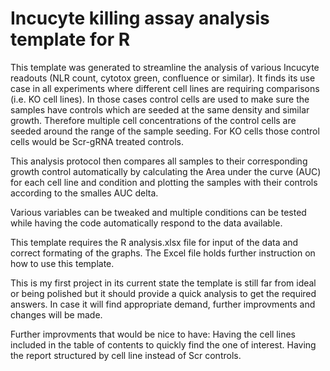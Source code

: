 # Incucyte killing assay analysis template for R

This template was generated to streamline the analysis of various Incucyte readouts (NLR count, cytotox green, confluence or similar).
It finds its use case in all experiments where different cell lines are requiring comparisons (i.e. KO cell lines).
In those cases control cells are used to make sure the samples have controls which are seeded at the same density and similar growth.
Therefore multiple cell concentrations of the control cells are seeded around the range of the sample seeding.
For KO cells those control cells would be Scr-gRNA treated controls.

This analysis protocol then compares all samples to their corresponding growth control automatically by calculating the Area under the curve (AUC)
for each cell line and condition and plotting the samples with their controls according to the smalles AUC delta.

Various variables can be tweaked and multiple conditions can be tested while having the code automatically respond to the data available.

This template requires the R analysis.xlsx file for input of the data and correct formating of the graphs.
The Excel file holds further instruction on how to use this template.

This is my first project in its current state the template is still far from ideal or being polished but it should provide a quick analysis to get the required answers.
In case it will find appropriate demand, further improvments and changes will be made.

Further improvments that would be nice to have:
Having the cell lines included in the table of contents to quickly find the one of interest.
Having the report structured by cell line instead of Scr controls.
